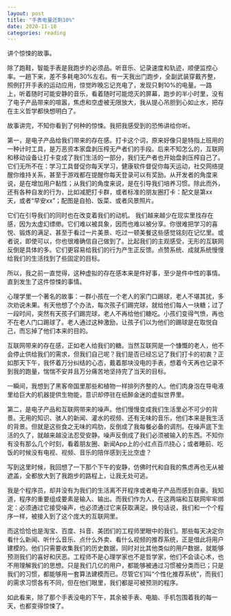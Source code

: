 ```yaml
---
layout: post
title: "手表电量还剩10%"
date: 2020-11-18
categories: reading
---
```


讲个惊悚的故事。

除了跑鞋，智能手表是我跑步的必须品。听音乐、记录速度和轨迹，顺便监控心率。一趟下来，差不多耗电30%左右。有一天我出门跑步，全副武装穿戴齐整，照例打开手表的运动应用，惊觉昨晚忘记充电了，发现只剩10%的电量。一路上，听着随时可能安静的音乐，看着随时可能熄灭的屏幕，跑步的半小时里，没有了电子产品带来的喧嚣，焦虑和空虚被无限放大，我从提心吊胆到心如止水，把存在主义哲学都快想明白了。

故事讲完，不知你看到了何种的惊悚。我把我感受到的恐怖讲给你听。

第一，是电子产品给我们带来的存在感。打卡这个词，原来好像只是特指上班用的一种计时工具，是万恶资本家盘剥压榨无产者们的手段。后来不知怎么的，互联网和移动设备让打卡变成了我们生活的一部分，我们无产者也开始盘剥压榨自己了。它们无所不在：学习工具督促你每天学习，健康软件督促你每天运动，社交网络提醒你维持关系，甚至于游戏都在提醒你每天登录可以有奖励。从开发者的角度来说，是在增加用户黏性；从我们的角度来说，是在引导我们培养习惯。除此而外，还有各种自发的行为，比如减肥打卡群，或者标准的朋友圈打卡：配文是第xx天，或者“早安xx”；配图是自拍、饭菜、或者风景照片。

它们在引导我们的同时也在改变着我们的动机。
我们越来越少在现实里找存在感，因为太虚幻缥缈。它们难以被具象，因而也难以被分享。你很难把学习的喜悦、锻炼的满足、甚至于看过一片美景、吃过一顿美餐这些感觉铭刻在记忆里。或者说，即使可以，你也很难确信自己做到了。比起我们的主观感受，无形的互联网反倒是具体的多。它们更容易给我们的行为产生正反馈。点赞系统、成就系统慢慢给我们的生活找到了些固定的目标。

所以，我之前一直觉得，这种虚拟的存在感本来是件好事，至少是件中性的事情。直到发生了这件惊悚的事情。

心理学里一个著名的故事：一群小孩在一个老人的家门口踢球，老人不堪其扰，多次劝说未果。有天他想了个办法，每次孩子们踢完球，就给他们每人一块糖；过了一段时间，突然有天孩子们踢完球，老人不再给他们糖吃。小孩们变得气愤，再也不在老人门口踢球了。老人通过这种激励，让孩子们以为他们的踢球是在取悦自己，而忘掉了他们本来的目的。

互联网带来的存在感，正如老人给我们的糖。当然互联网是一个慷慨的老人，他不会停止供给我们的需求，但我们自己呢？我们是否已经忘记了我们打卡的初衷？正如那天下午，我怀着万分纠结的心态，戴着那块没电的手表，想着今天再也记录不到我的跑量，惴惴不安并且万分痛苦地坚持完了当天的目标。

一瞬间，我想到了黑客帝国里那些和植物一样排列齐整的人。他们肉身泡在导电液里给巨大的机器提供生物能，意识却停驻在纸醉金迷的虚拟世界里。

第二，是电子产品和互联网带来的噪声。他们慢慢变成我们生活里必不可少的背景。无用的知识、骇人的新闻、灌水的视频、还有无味的音乐，他们本来是我生活的背景。但就是这些食之无味的鸡肋，反倒成了我每餐必备的调剂。在噪声底下生活的久了，就越来越没法忍受安静。噪声反倒成了我们必须被输入的东西。不知你有没有那么几个时刻，看着朋友圈、新闻App上的小红点百爪挠心；或者睡前、吃饭的时候没有电视、视频、音乐的陪伴感到无比空虚？

写到这里时候，我回想了一下那个下午的安静，仿佛时代和自我的焦虑再也无从被遮盖，全都放大到了我跑步的路程上，让我无处可逃。

我是个程序员，却并没有为我们的生活离不开程序或者电子产品而感到自豪。我知道，程序的重要组成要素是输入、输出。而我们作为人，在这两端和互联网牢牢绑定：必须通过它接受噪声，也必须通过它来获取满足。换句话说，我们和一个个程序一样，被接入到了这个庞大的互联网里。

而这恰恰也是淘宝、百度、抖音、美团们的工程师里眼中的我们。那些每天决定你看什么新闻、听什么音乐、点什么外卖、看什么视频的推荐系统，正是借此将用户建模的。他们只需要收集我们的历史数据，同时对比其他类似的用户数据，就能够预测我们的喜好和厌恶。工程师不是心理学家也不是哲学家，他们不会读心术，也不用理解我们的思想。只是我们几亿的用户，都能够被通过习惯被分类而已；只是我们的习惯，都能够用一套算法建模而已。尽管它们叫“个性化推荐系统”，而我们的需求习惯各有不同，但在他们眼里，我们都是可被预测的程序。

如此看来，除了那个手表没电的下午，其余被手表、电脑、手机包围着我的每一天，也都变得惊悚了。